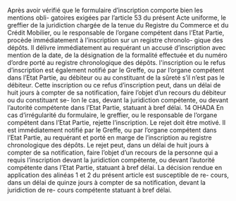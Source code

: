 Après avoir vérifié que le formulaire d’inscription comporte bien les mentions obli-
gatoires exigées par l’article 53 du présent Acte uniforme, le greffier de la juridiction chargée
de la tenue du Registre du Commerce et du Crédit Mobilier, ou le responsable de l’organe
compétent dans l’Etat Partie, procède immédiatement à l’inscription sur un registre chronolo-
gique des dépôts. Il délivre immédiatement au requérant un accusé d’inscription avec mention
de la date, de la désignation de la formalité effectuée et du numéro d’ordre porté au registre
chronologique des dépôts. l'inscription ou le refus d’inscription est également notifié par le
Greffe, ou par l’organe compétent dans l’Etat Partie, au débiteur ou au constituant de la sûreté
s’il n’est pas le débiteur. Cette inscription ou ce refus d’inscription peut, dans un délai de huit
jours à compter de sa notification, faire l’objet d’un recours du débiteur ou du constituant se-
lon le cas, devant la juridiction compétente, ou devant l’autorité compétente dans l’Etat Partie,
statuant à bref délai.
14
OHADA
En cas d’irrégularité du formulaire, le greffier, ou le responsable de l’organe compétent dans
l’Etat Partie, rejette l’inscription. Le rejet doit être motivé. Il est immédiatement notifié par le
Greffe, ou par l’organe compétent dans l’Etat Partie, au requérant et porté en marge de
l’inscription au registre chronologique des dépôts. Le rejet peut, dans un délai de huit jours à
compter de sa notification, faire l’objet d’un recours de la personne qui a requis l’inscription
devant la juridiction compétente, ou devant l’autorité compétente dans l’Etat Partie, statuant à
bref délai.
La décision rendue en application des alinéas 1 et 2 du présent article est susceptible de re-
cours, dans un délai de quinze jours à compter de sa notification, devant la juridiction de re-
cours compétente statuant à bref délai.